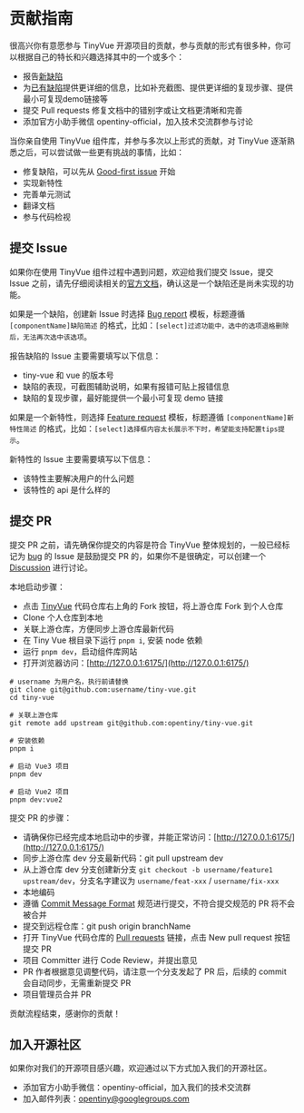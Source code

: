 # 贡献指南

很高兴你有意愿参与 TinyVue 开源项目的贡献，参与贡献的形式有很多种，你可以根据自己的特长和兴趣选择其中的一个或多个：

- 报告[新缺陷](https://github.com/opentiny/tiny-vue/issues/new?template=bug-report.yml)
- 为[已有缺陷](https://github.com/opentiny/tiny-vue/labels/bug)提供更详细的信息，比如补充截图、提供更详细的复现步骤、提供最小可复现demo链接等
- 提交 Pull requests 修复文档中的错别字或让文档更清晰和完善
- 添加官方小助手微信 opentiny-official，加入技术交流群参与讨论

当你亲自使用 TinyVue 组件库，并参与多次以上形式的贡献，对 TinyVue 逐渐熟悉之后，可以尝试做一些更有挑战的事情，比如：

- 修复缺陷，可以先从 [Good-first issue](https://github.com/opentiny/tiny-vue/labels/good%20first%20issue) 开始
- 实现新特性
- 完善单元测试
- 翻译文档
- 参与代码检视

## 提交 Issue

如果你在使用 TinyVue 组件过程中遇到问题，欢迎给我们提交 Issue，提交 Issue 之前，请先仔细阅读相关的[官方文档](https://opentiny.design)，确认这是一个缺陷还是尚未实现的功能。

如果是一个缺陷，创建新 Issue 时选择 [Bug report](https://github.com/opentiny/tiny-vue/issues/new?template=bug-report.yml) 模板，标题遵循 `[componentName]缺陷简述` 的格式，比如：`[select]过滤功能中，选中的选项退格删除后，无法再次选中该选项`。

报告缺陷的 Issue 主要需要填写以下信息：
- tiny-vue 和 vue 的版本号
- 缺陷的表现，可截图辅助说明，如果有报错可贴上报错信息
- 缺陷的复现步骤，最好能提供一个最小可复现 demo 链接

如果是一个新特性，则选择 [Feature request](https://github.com/opentiny/tiny-vue/issues/new?template=feature-request.yml) 模板，标题遵循 `[componentName]新特性简述` 的格式，比如：`[select]选择框内容太长展示不下时，希望能支持配置tips提示`。

新特性的 Issue 主要需要填写以下信息：
- 该特性主要解决用户的什么问题
- 该特性的 api 是什么样的

## 提交 PR

提交 PR 之前，请先确保你提交的内容是符合 TinyVue 整体规划的，一般已经标记为 [bug](https://github.com/opentiny/tiny-vue/labels/bug) 的 Issue 是鼓励提交 PR 的，如果你不是很确定，可以创建一个 [Discussion](https://github.com/opentiny/tiny-vue/discussions) 进行讨论。

本地启动步骤：

- 点击 [TinyVue](https://github.com/opentiny/tiny-vue) 代码仓库右上角的 Fork 按钮，将上游仓库 Fork 到个人仓库
- Clone 个人仓库到本地
- 关联上游仓库，方便同步上游仓库最新代码
- 在 Tiny Vue 根目录下运行 `pnpm i`, 安装 node 依赖
- 运行 `pnpm dev`，启动组件库网站
- 打开浏览器访问：[http://127.0.0.1:6175/](http://127.0.0.1:6175/)

```shell
# username 为用户名，执行前请替换
git clone git@github.com:username/tiny-vue.git
cd tiny-vue

# 关联上游仓库
git remote add upstream git@github.com:opentiny/tiny-vue.git

# 安装依赖
pnpm i

# 启动 Vue3 项目
pnpm dev

# 启动 Vue2 项目
pnpm dev:vue2
```

提交 PR 的步骤：

- 请确保你已经完成本地启动中的步骤，并能正常访问：[http://127.0.0.1:6175/](http://127.0.0.1:6175/)
- 同步上游仓库 dev 分支最新代码：git pull upstream dev
- 从上游仓库 dev 分支创建新分支 `git checkout -b username/feature1 upstream/dev`，分支名字建议为 `username/feat-xxx` / `username/fix-xxx`
- 本地编码
- 遵循 [Commit Message Format](https://www.conventionalcommits.org/zh-hans/v1.0.0/) 规范进行提交，不符合提交规范的 PR 将不会被合并
- 提交到远程仓库：git push origin branchName
- 打开 TinyVue 代码仓库的 [Pull requests](https://github.com/opentiny/tiny-vue/pulls) 链接，点击 New pull request 按钮提交 PR
- 项目 Committer 进行 Code Review，并提出意见
- PR 作者根据意见调整代码，请注意一个分支发起了 PR 后，后续的 commit 会自动同步，无需重新提交 PR
- 项目管理员合并 PR

贡献流程结束，感谢你的贡献！

## 加入开源社区

如果你对我们的开源项目感兴趣，欢迎通过以下方式加入我们的开源社区。

- 添加官方小助手微信：opentiny-official，加入我们的技术交流群
- 加入邮件列表：opentiny@googlegroups.com

